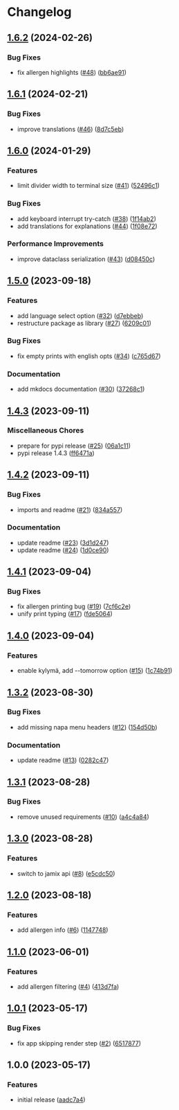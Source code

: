 # Changelog

## [1.6.2](https://github.com/jkerola/jmenu/compare/v1.6.1...v1.6.2) (2024-02-26)


### Bug Fixes

* fix allergen highlights ([#48](https://github.com/jkerola/jmenu/issues/48)) ([bb6ae91](https://github.com/jkerola/jmenu/commit/bb6ae91a6dda9c135e168934de6d509fbe87067b))

## [1.6.1](https://github.com/jkerola/jmenu/compare/v1.6.0...v1.6.1) (2024-02-21)


### Bug Fixes

* improve translations ([#46](https://github.com/jkerola/jmenu/issues/46)) ([8d7c5eb](https://github.com/jkerola/jmenu/commit/8d7c5ebc3f5a36d3787fbcbb68fe8d5f3c6b6df3))

## [1.6.0](https://github.com/jkerola/jmenu/compare/v1.5.0...v1.6.0) (2024-01-29)


### Features

* limit divider width to terminal size ([#41](https://github.com/jkerola/jmenu/issues/41)) ([52496c1](https://github.com/jkerola/jmenu/commit/52496c193cac0ca595bfd2bf2762cc30212b9d5d))


### Bug Fixes

* add keyboard interrupt try-catch ([#38](https://github.com/jkerola/jmenu/issues/38)) ([1f14ab2](https://github.com/jkerola/jmenu/commit/1f14ab22f93c8c42cd3fa24d2b7d0909b6a3e465))
* add translations for explanations ([#44](https://github.com/jkerola/jmenu/issues/44)) ([1f08e72](https://github.com/jkerola/jmenu/commit/1f08e7247bb882f4ad1f595e3c6245ae76ec0be2))


### Performance Improvements

* improve dataclass serialization ([#43](https://github.com/jkerola/jmenu/issues/43)) ([d08450c](https://github.com/jkerola/jmenu/commit/d08450c073a5cd100f4aa7af03079864cf1de27f))

## [1.5.0](https://github.com/jkerola/jmenu/compare/v1.4.3...v1.5.0) (2023-09-18)


### Features

* add language select option ([#32](https://github.com/jkerola/jmenu/issues/32)) ([d7ebbeb](https://github.com/jkerola/jmenu/commit/d7ebbebc7b2efb510c7a7390730733543e28e901))
* restructure package as library ([#27](https://github.com/jkerola/jmenu/issues/27)) ([6209c01](https://github.com/jkerola/jmenu/commit/6209c01b131b2a2043b14163c37e106aabf3d3d2))


### Bug Fixes

* fix empty prints with english opts ([#34](https://github.com/jkerola/jmenu/issues/34)) ([c765d67](https://github.com/jkerola/jmenu/commit/c765d67a72dfdd01c9974cac86a12953a63b066c))


### Documentation

* add mkdocs documentation ([#30](https://github.com/jkerola/jmenu/issues/30)) ([37268c1](https://github.com/jkerola/jmenu/commit/37268c104eba010771c4cd90515174443cbb80e0))

## [1.4.3](https://github.com/jkerola/jmenu/compare/v1.4.2...v1.4.3) (2023-09-11)


### Miscellaneous Chores

* prepare for pypi release ([#25](https://github.com/jkerola/jmenu/issues/25)) ([06a1c11](https://github.com/jkerola/jmenu/commit/06a1c119c46e75a84d06fef90db82143be1c1133))
* pypi release 1.4.3 ([ff6471a](https://github.com/jkerola/jmenu/commit/ff6471a86f99c68a8a2e1a5b0c140ee98696585c))

## [1.4.2](https://github.com/jkerola/jmenu/compare/v1.4.1...v1.4.2) (2023-09-11)


### Bug Fixes

* imports and readme ([#21](https://github.com/jkerola/jmenu/issues/21)) ([834a557](https://github.com/jkerola/jmenu/commit/834a557c886b06275cdfd5b1e16a59579bcadc15))


### Documentation

* update readme ([#23](https://github.com/jkerola/jmenu/issues/23)) ([3d1d247](https://github.com/jkerola/jmenu/commit/3d1d247878265ae42cc5ee19c5232e350696ab13))
* update readme ([#24](https://github.com/jkerola/jmenu/issues/24)) ([1d0ce90](https://github.com/jkerola/jmenu/commit/1d0ce90adf361ebe802dcd3fee4e0bc0b079a24a))

## [1.4.1](https://github.com/jkerola/jmenu/compare/v1.4.0...v1.4.1) (2023-09-04)


### Bug Fixes

* fix allergen printing bug ([#19](https://github.com/jkerola/jmenu/issues/19)) ([7cf6c2e](https://github.com/jkerola/jmenu/commit/7cf6c2eb3506f6ebcc5dc226aa16627ae554ca3a))
* unify print typing ([#17](https://github.com/jkerola/jmenu/issues/17)) ([fde5064](https://github.com/jkerola/jmenu/commit/fde50641b0469a4c253ae947ebef20f0e2b8eeb0))

## [1.4.0](https://github.com/jkerola/jmenu/compare/v1.3.2...v1.4.0) (2023-09-04)


### Features

* enable kylymä, add --tomorrow option ([#15](https://github.com/jkerola/jmenu/issues/15)) ([1c74b91](https://github.com/jkerola/jmenu/commit/1c74b91ff3b0c91c04912f5570a781e5337da1a5))

## [1.3.2](https://github.com/jkerola/jmenu/compare/v1.3.1...v1.3.2) (2023-08-30)


### Bug Fixes

* add missing napa menu headers ([#12](https://github.com/jkerola/jmenu/issues/12)) ([154d50b](https://github.com/jkerola/jmenu/commit/154d50b0ec00331ea2c90c392470b8d6b4f78d2c))


### Documentation

* update readme ([#13](https://github.com/jkerola/jmenu/issues/13)) ([0282c47](https://github.com/jkerola/jmenu/commit/0282c4782e15a7f4b22db8dcd527fd58c83e9ffd))

## [1.3.1](https://github.com/jkerola/jmenu/compare/v1.3.0...v1.3.1) (2023-08-28)


### Bug Fixes

* remove unused requirements ([#10](https://github.com/jkerola/jmenu/issues/10)) ([a4c4a84](https://github.com/jkerola/jmenu/commit/a4c4a84221ab66d3014bd1d7e56792f437bc94de))

## [1.3.0](https://github.com/jkerola/jmenu/compare/v1.2.0...v1.3.0) (2023-08-28)


### Features

* switch to jamix api ([#8](https://github.com/jkerola/jmenu/issues/8)) ([e5cdc50](https://github.com/jkerola/jmenu/commit/e5cdc508e693b8149c6dce642944bc1cf1a385a2))

## [1.2.0](https://github.com/jkerola/jmenu/compare/v1.1.0...v1.2.0) (2023-08-18)


### Features

* add allergen info ([#6](https://github.com/jkerola/jmenu/issues/6)) ([1147748](https://github.com/jkerola/jmenu/commit/11477487ce45a74dfbc2bec0af0b0a3f5092a4e7))

## [1.1.0](https://github.com/jkerola/jmenu/compare/v1.0.1...v1.1.0) (2023-06-01)


### Features

* add allergen filtering ([#4](https://github.com/jkerola/jmenu/issues/4)) ([413d7fa](https://github.com/jkerola/jmenu/commit/413d7fa420514660a9fe2e7c509e69f051d3b6ad))

## [1.0.1](https://github.com/jkerola/jmenu/compare/v1.0.0...v1.0.1) (2023-05-17)


### Bug Fixes

* fix app skipping render step ([#2](https://github.com/jkerola/jmenu/issues/2)) ([6517877](https://github.com/jkerola/jmenu/commit/65178779adacaad01da983068f3c83619587740d))

## 1.0.0 (2023-05-17)


### Features

* initial release ([aadc7a4](https://github.com/jkerola/jmenu/commit/aadc7a45a55cada622974cfc1e47ffd622370c25))
